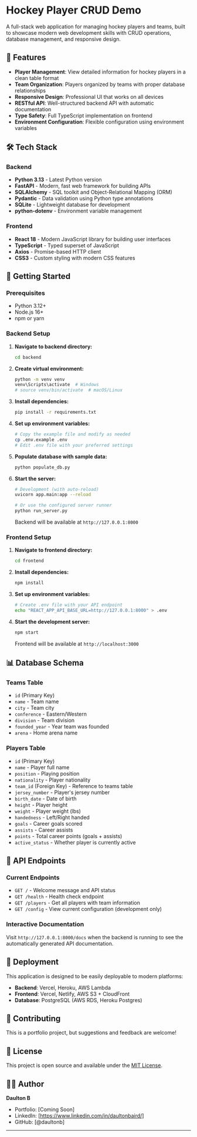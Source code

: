 # Hockey Player CRUD Demo

A full-stack web application for managing hockey players and teams, built to showcase modern web development skills with CRUD operations, database management, and responsive design.

## 🏒 Features

- **Player Management**: View detailed information for hockey players in a clean table format
- **Team Organization**: Players organized by teams with proper database relationships
- **Responsive Design**: Professional UI that works on all devices
- **RESTful API**: Well-structured backend API with automatic documentation
- **Type Safety**: Full TypeScript implementation on frontend
- **Environment Configuration**: Flexible configuration using environment variables

## 🛠️ Tech Stack

### Backend

- **Python 3.13** - Latest Python version
- **FastAPI** - Modern, fast web framework for building APIs
- **SQLAlchemy** - SQL toolkit and Object-Relational Mapping (ORM)
- **Pydantic** - Data validation using Python type annotations
- **SQLite** - Lightweight database for development
- **python-dotenv** - Environment variable management

### Frontend

- **React 18** - Modern JavaScript library for building user interfaces
- **TypeScript** - Typed superset of JavaScript
- **Axios** - Promise-based HTTP client
- **CSS3** - Custom styling with modern CSS features

## 🚀 Getting Started

### Prerequisites

- Python 3.12+
- Node.js 16+
- npm or yarn

### Backend Setup

1. **Navigate to backend directory:**

   ```bash
   cd backend
   ```

2. **Create virtual environment:**

   ```bash
   python -m venv venv
   venv\Scripts\activate  # Windows
   # source venv/bin/activate  # macOS/Linux
   ```

3. **Install dependencies:**

   ```bash
   pip install -r requirements.txt
   ```

4. **Set up environment variables:**

   ```bash
   # Copy the example file and modify as needed
   cp .env.example .env
   # Edit .env file with your preferred settings
   ```

5. **Populate database with sample data:**

   ```bash
   python populate_db.py
   ```

6. **Start the server:**

   ```bash
   # Development (with auto-reload)
   uvicorn app.main:app --reload

   # Or use the configured server runner
   python run_server.py
   ```

   Backend will be available at `http://127.0.0.1:8000`

### Frontend Setup

1. **Navigate to frontend directory:**

   ```bash
   cd frontend
   ```

2. **Install dependencies:**

   ```bash
   npm install
   ```

3. **Set up environment variables:**

   ```bash
   # Create .env file with your API endpoint
   echo "REACT_APP_API_BASE_URL=http://127.0.0.1:8000" > .env
   ```

4. **Start the development server:**

   ```bash
   npm start
   ```

   Frontend will be available at `http://localhost:3000`

## 📊 Database Schema

### Teams Table

- `id` (Primary Key)
- `name` - Team name
- `city` - Team city
- `conference` - Eastern/Western
- `division` - Team division
- `founded_year` - Year team was founded
- `arena` - Home arena name

### Players Table

- `id` (Primary Key)
- `name` - Player full name
- `position` - Playing position
- `nationality` - Player nationality
- `team_id` (Foreign Key) - Reference to teams table
- `jersey_number` - Player's jersey number
- `birth_date` - Date of birth
- `height` - Player height
- `weight` - Player weight (lbs)
- `handedness` - Left/Right handed
- `goals` - Career goals scored
- `assists` - Career assists
- `points` - Total career points (goals + assists)
- `active_status` - Whether player is currently active

## 🔗 API Endpoints

### Current Endpoints

- `GET /` - Welcome message and API status
- `GET /health` - Health check endpoint
- `GET /players` - Get all players with team information
- `GET /config` - View current configuration (development only)

### Interactive Documentation

Visit `http://127.0.0.1:8000/docs` when the backend is running to see the automatically generated API documentation.

## 🚀 Deployment

This application is designed to be easily deployable to modern platforms:

- **Backend**: Vercel, Heroku, AWS Lambda
- **Frontend**: Vercel, Netlify, AWS S3 + CloudFront
- **Database**: PostgreSQL (AWS RDS, Heroku Postgres)

## 🤝 Contributing

This is a portfolio project, but suggestions and feedback are welcome!

## 📝 License

This project is open source and available under the [MIT License](LICENSE).

## 👨‍💻 Author

**Daulton B**

- Portfolio: [Coming Soon]
- LinkedIn: [https://www.linkedin.com/in/daultonbaird/]
- GitHub: [@daultonb]

---
